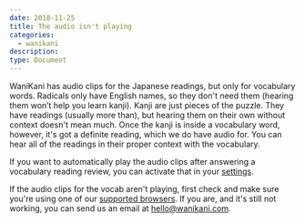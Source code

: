 ```yaml
---
date: 2018-11-25
title: The audio isn't playing
categories:
  - wanikani
description:
type: Document
---
```

WaniKani has audio clips for the Japanese readings, but only for vocabulary words. Radicals only have English names, so they don't need them (hearing them won’t help you learn kanji). Kanji are just pieces of the puzzle. They have readings (usually more than), but hearing them on their own without context doesn't mean much. Once the kanji is inside a vocabulary word, however, it's got a definite reading, which we do have audio for. You can hear all of the readings in their proper context with the vocabulary.

If you want to automatically play the audio clips after answering a vocabulary reading review, you can activate that in your [settings](https://www.wanikani.com/settings/app).

If the audio clips for the vocab aren't playing, first check and make sure you're using one of our [supported browsers](https://knowledge.wanikani.com/posts/browser-support.md). If you are, and it's still not working, you can send us an email at [hello@wanikani.com](hello@wanikani.com).
